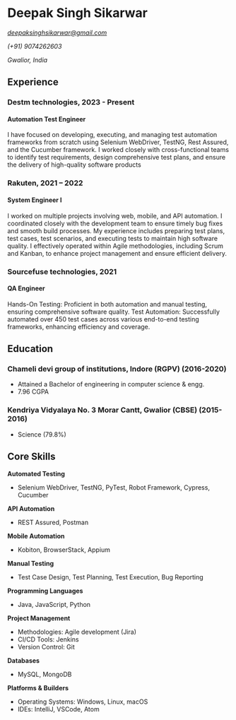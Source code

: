 Deepak Singh Sikarwar
==============

*deepaksinghsikarwar@gmail.com*

*(+91) 9074262603*

*Gwalior, India*

Experience
----------

### Destm technologies, 2023 - Present
#### Automation Test Engineer
I have focused on developing, executing, and managing test automation frameworks from scratch using Selenium WebDriver, TestNG, Rest Assured, and the Cucumber framework. I worked closely with cross-functional teams to identify test requirements, design comprehensive test plans, and ensure the delivery of high-quality software products

### Rakuten, 2021 – 2022
#### System Engineer I
I worked on multiple projects involving web, mobile, and API automation. I coordinated closely with the development team to ensure timely bug fixes and smooth build processes. My experience includes preparing test plans, test cases, test scenarios, and executing tests to maintain high software quality. I effectively operated within Agile methodologies, including Scrum and Kanban, to enhance project management and ensure efficient delivery.

### Sourcefuse technologies, 2021 
#### QA Engineer
Hands-On Testing: Proficient in both automation and manual testing, ensuring comprehensive software quality.
Test Automation: Successfully automated over 450 test cases across various end-to-end testing frameworks, enhancing efficiency and coverage.

Education
---------

### Chameli devi group of institutions, Indore (RGPV) (2016-2020)
* Attained a Bachelor of engineering in computer science & engg.
* 7.96 CGPA

### Kendriya Vidyalaya No. 3 Morar Cantt, Gwalior (CBSE) (2015-2016)
* Science (79.8%)

Core Skills
---------------------------------

**Automated Testing**
* Selenium WebDriver, TestNG, PyTest, Robot Framework, Cypress, Cucumber

**API Automation**
* REST Assured, Postman

**Mobile Automation**
* Kobiton, BrowserStack, Appium

**Manual Testing**
* Test Case Design, Test Planning, Test Execution, Bug Reporting

**Programming Languages**
* Java, JavaScript, Python

**Project Management**
* Methodologies: Agile development (Jira)
* CI/CD Tools: Jenkins
* Version Control: Git

**Databases**
* MySQL, MongoDB

**Platforms & Builders**
* Operating Systems: Windows, Linux, macOS
* IDEs: IntelliJ, VSCode, Atom
